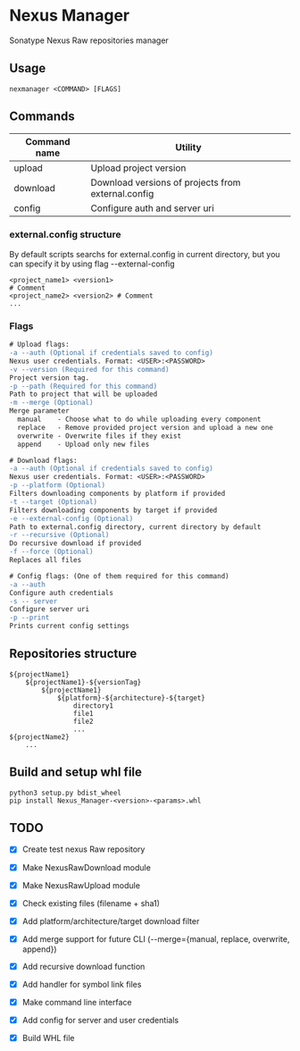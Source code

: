 # Nexus Manager
Sonatype Nexus Raw repositories manager
## Usage
```console
nexmanager <COMMAND> [FLAGS]
```
## Commands
| Command name | Utility                                            |
|--------------|----------------------------------------------------|
| upload       | Upload project version                             |
| download     | Download versions of projects from external.config |
| config       | Configure auth and server uri                      |
### external.config structure
By default scripts searchs for external.config in current directory, but you can specify it by using flag --external-config
```
<project_name1> <version1>
# Comment
<project_name2> <version2> # Comment
...
```
### Flags
```diff
# Upload flags:
-a --auth (Optional if credentials saved to config)
Nexus user credentials. Format: <USER>:<PASSWORD>
-v --version (Required for this command)
Project version tag.
-p --path (Required for this command)
Path to project that will be uploaded
-m --merge (Optional)
Merge parameter
  manual    - Choose what to do while uploading every component
  replace   - Remove provided project version and upload a new one
  overwrite - Overwrite files if they exist
  append    - Upload only new files

# Download flags:
-a --auth (Optional if credentials saved to config)
Nexus user credentials. Format: <USER>:<PASSWORD>
-p --platform (Optional)
Filters downloading components by platform if provided
-t --target (Optional)
Filters downloading components by target if provided
-e --external-config (Optional)
Path to external.config directory, current directory by default
-r --recursive (Optional)
Do recursive download if provided
-f --force (Optional)
Replaces all files

# Config flags: (One of them required for this command)
-a --auth
Configure auth credentials
-s -- server
Configure server uri
-p --print
Prints current config settings
```
## Repositories structure
```console
${projectName1}
	${projectName1}-${versionTag}
		${projectName1}
			${platform}-${architecture}-${target}
				directory1
				file1
				file2
				...
${projectName2}
	...
```
## Build and setup whl file
```console
python3 setup.py bdist_wheel
pip install Nexus_Manager-<version>-<params>.whl
```
## TODO
- [x] Create test nexus Raw repository
- [x] Make NexusRawDownload module
- [x] Make NexusRawUpload module
- [x] Check existing files (filename + sha1)
- [x] Add platform/architecture/target download filter
- [x] Add merge support for future CLI (--merge={manual, replace, overwrite, append})
- [x] Add recursive download function
- [x] Add handler for symbol link files
- [x] Make command line interface
- [x] Add config for server and user credentials
- [x] Build WHL file

